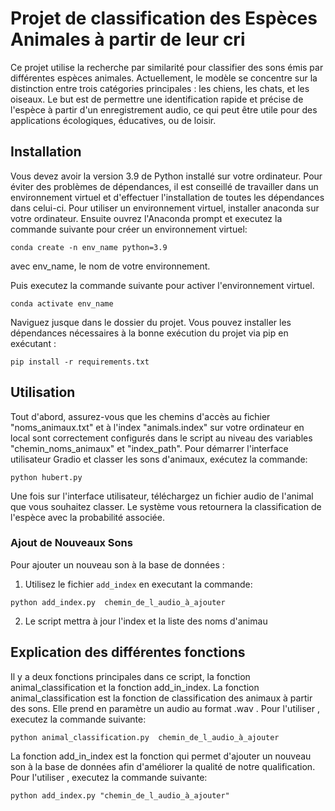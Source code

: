 # Projet de classification des Espèces Animales à partir de leur cri

Ce projet utilise la recherche par similarité pour classifier des sons émis par différentes espèces animales. Actuellement, le modèle se concentre sur la distinction entre trois catégories principales : les chiens, les chats, et les oiseaux. Le but est de permettre une identification rapide et précise de l'espèce à partir d'un enregistrement audio, ce qui peut être utile pour des applications écologiques, éducatives, ou de loisir.


## Installation
Vous devez avoir la version 3.9 de Python installé sur votre ordinateur.
Pour éviter des problèmes de dépendances, il est conseillé de travailler dans un environnement virtuel et d'effectuer l'installation de toutes les dépendances dans celui-ci.
Pour utiliser un environnement virtuel, installer anaconda sur votre ordinateur. Ensuite ouvrez l'Anaconda prompt et executez la commande suivante pour créer un environnement virtuel:
```
conda create -n env_name python=3.9
```
avec env_name, le nom de votre environnement.

Puis executez la commande suivante pour activer l'environnement virtuel.
```
conda activate env_name
```

Naviguez jusque dans le dossier du projet.
Vous pouvez installer les dépendances nécessaires à la bonne exécution du projet via pip en exécutant :

```
pip install -r requirements.txt
```



## Utilisation
Tout d'abord, assurez-vous que les chemins d'accès au fichier "noms_animaux.txt" et à l'index "animals.index" sur votre ordinateur en local sont correctement configurés dans le script au niveau des variables "chemin_noms_animaux" et "index_path".
Pour démarrer l'interface utilisateur Gradio et classer les sons d'animaux, exécutez la commande:

```
python hubert.py
```
Une fois sur l'interface utilisateur, téléchargez un fichier audio de l'animal que vous souhaitez classer.
Le système vous retournera la classification de l'espèce avec la probabilité associée.


### Ajout de Nouveaux Sons

Pour ajouter un nouveau son à la base de données :
1. Utilisez le  fichier `add_index` en executant la commande:
```
python add_index.py  chemin_de_l_audio_à_ajouter
```
2. Le script mettra à jour l'index et la liste des noms d'animau


## Explication des différentes fonctions 
Il y a deux fonctions principales dans ce script, la fonction animal_classification et la fonction add_in_index.
La fonction animal_classification est la fonction de classification des animaux à partir des sons. Elle prend en paramètre un audio au format .wav .
Pour l'utiliser , executez la commande suivante:
```
python animal_classification.py  chemin_de_l_audio_à_ajouter
```
La fonction add_in_index est la fonction qui permet d'ajouter un nouveau son à la base de données afin d'améliorer la qualité de notre qualification.
Pour l'utiliser , executez la commande suivante:
```
python add_index.py "chemin_de_l_audio_à_ajouter"
```
